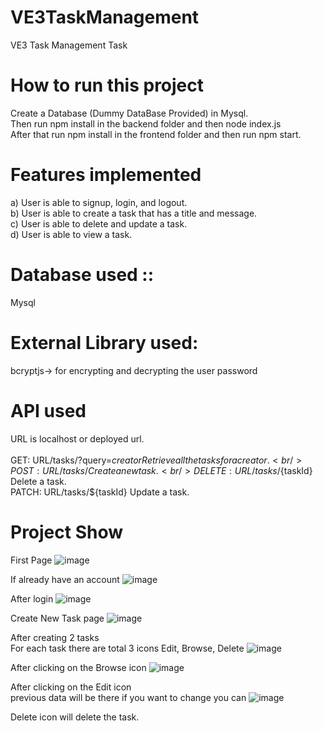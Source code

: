# VE3TaskManagement
VE3 Task Management Task
# How to run this project
Create a Database (Dummy DataBase Provided) in Mysql. <br />
Then run npm install in the backend folder and then node index.js <br /> 
After that run npm install in the frontend folder and then run npm start.

# Features implemented
a) User is able to signup, login, and logout.<br />
b) User is able to create a task that has a title and message. <br />
c) User is able to delete and update a task. <br />
d) User is able to view a task.<br />

# Database used :: 
Mysql <br />

# External Library used:
bcryptjs-> for encrypting and decrypting the user password

# API used
URL is localhost or deployed url. <br />
<br />
GET: URL/tasks/?query=${creator}   Retrieve all the tasks for a creator. <br />
POST: URL/tasks/    Create a new task. <br />
DELETE: URL/tasks/${taskId}  Delete a task. <br />
PATCH: URL/tasks/${taskId}  Update a task. <br />

# Project Show
First Page
![image](https://github.com/maditya01/VE3TaskManagement/assets/60269271/1ba85027-2c32-4479-8f65-de1a5e8c8b25)

If already have an account
![image](https://github.com/maditya01/VE3TaskManagement/assets/60269271/1dd43a3b-5f10-4f7d-9fe8-2784904a0206)

After login
![image](https://github.com/maditya01/VE3TaskManagement/assets/60269271/e6521c0e-3630-4189-9ce5-72eaa722e663)

Create New Task page
![image](https://github.com/maditya01/VE3TaskManagement/assets/60269271/2e2df5d7-fd22-4833-accf-dc0f53517371)

After creating 2 tasks <br />
For each task there are total 3 icons Edit, Browse, Delete
![image](https://github.com/maditya01/VE3TaskManagement/assets/60269271/d96b03a0-47f6-45ff-b439-9eeb6fe3ccdf)

After clicking on the Browse icon
![image](https://github.com/maditya01/VE3TaskManagement/assets/60269271/698b8d62-cca9-4868-a4eb-bcdd4ce42388)

After clicking on the Edit icon <br />
previous data will be there if you want to change you can
![image](https://github.com/maditya01/VE3TaskManagement/assets/60269271/7d4ef403-3ba8-4cdf-af9c-6330949aff81)

Delete icon will delete the task.
